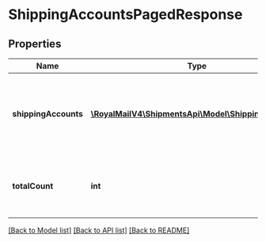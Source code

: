 # ShippingAccountsPagedResponse

## Properties
Name | Type | Description | Notes
------------ | ------------- | ------------- | -------------
**shippingAccounts** | [**\RoyalMailV4\ShipmentsApi\Model\ShippingAccount[]**](ShippingAccount.md) | Shipping Accounts &lt;br /&gt;The shipping accounts for the requested page only. | 
**totalCount** | **int** | Total Count &lt;br /&gt;The total number of accounts available | 

[[Back to Model list]](../../README.md#documentation-for-models) [[Back to API list]](../../README.md#documentation-for-api-endpoints) [[Back to README]](../../README.md)

